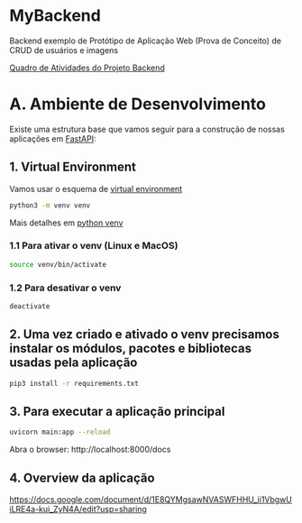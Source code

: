 # MyBackend

Backend exemplo de Protótipo de Aplicação Web (Prova de Conceito) de CRUD de usuários e imagens

[Quadro de Atividades do Projeto Backend](http://TBD)

# A. Ambiente de Desenvolvimento

Existe uma estrutura base que vamos seguir para a construção de nossas aplicações em [FastAPI](https://fastapi.tiangolo.com/): 

## 1. Virtual Environment

Vamos usar o esquema de [virtual environment](https://docs.python.org/3/library/venv.html)

```bash
python3 -m venv venv
```

Mais detalhes em [python venv](https://packaging.python.org/en/latest/guides/installing-using-pip-and-virtual-environments/#creating-a-virtual-environment)

### 1.1 Para ativar o venv (Linux e MacOS)

```bash
source venv/bin/activate
```

### 1.2 Para desativar o venv 

```bash
deactivate
```

## 2. Uma vez criado e ativado o venv precisamos instalar os módulos, pacotes e bibliotecas usadas pela aplicação

```bash
pip3 install -r requirements.txt
```

## 3. Para executar a aplicação principal

```bash
uvicorn main:app --reload
```

Abra o browser: http://localhost:8000/docs

## 4. Overview da aplicação

https://docs.google.com/document/d/1E8QYMgsawNVASWFHHU_ii1VbgwUiLRE4a-kui_ZyN4A/edit?usp=sharing
